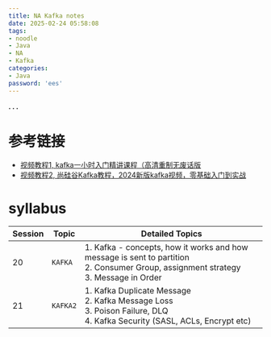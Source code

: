 ```yaml
---
title: NA Kafka notes
date: 2025-02-24 05:58:08
tags:
- noodle
- Java
- NA
- Kafka
categories:
- Java
password: 'ees'
---
```




**. . .**<!-- more -->

# 参考链接

- [视频教程1, kafka一小时入门精讲课程（高清重制无废话版](https://www.bilibili.com/video/BV1h94y1Q7Xg/?vd_source=8a83b38420b65ac33aa101b7754630f6)
- [视频教程2, 尚硅谷Kafka教程，2024新版kafka视频，零基础入门到实战](https://www.bilibili.com/video/BV1Gp421m7UN/?vd_source=8a83b38420b65ac33aa101b7754630f6)

# syllabus

| Session | Topic | Detailed Topics |
|--|--|--|
| 20 | `KAFKA` | 1. Kafka - concepts, how it works and how message is sent to partition<br>2. Consumer Group, assignment strategy<br>3. Message in Order |
| 21 | `KAFKA2` | 1. Kafka Duplicate Message<br>2. Kafka Message Loss<br>3. Poison Failure, DLQ<br>4. Kafka Security (SASL, ACLs, Encrypt etc) |
